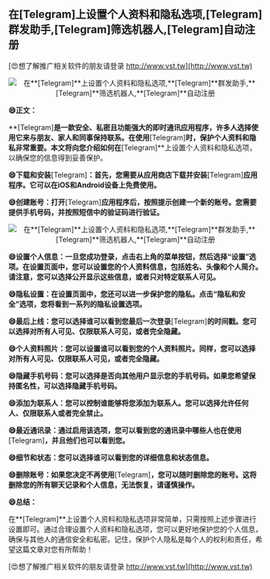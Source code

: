 ## **在**[Telegram]**上设置个人资料和隐私选项,**[Telegram]**群发助手,**[Telegram]**筛选机器人,**[Telegram]**自动注册**

[😍想了解推广相关软件的朋友请登录 http://www.vst.tw](http://www.vst.tw)

 <center><img src="https://vst.tw/MP4/tuiguang/png/5.png" alt="在**[Telegram]**上设置个人资料和隐私选项,**[Telegram]**群发助手,**[Telegram]**筛选机器人,**[Telegram]**自动注册"></center>

**😄正文：**

**[Telegram]**是一款安全、私密且功能强大的即时通讯应用程序，许多人选择使用它来与朋友、家人和同事保持联系。在使用**[Telegram]**时，保护个人资料和隐私非常重要。本文将向您介绍如何在**[Telegram]**上设置个人资料和隐私选项，以确保您的信息得到妥善保护。

**😄下载和安装**[Telegram]**：首先，您需要从应用商店下载并安装**[Telegram]**应用程序。它可以在iOS和Android设备上免费使用。**

**😄创建账号：打开**[Telegram]**应用程序后，按照提示创建一个新的账号。您需要提供手机号码，并按照短信中的验证码进行验证。**

 <center><img src="https://vst.tw/MP4/tuiguang/png/4.png" alt="在**[Telegram]**上设置个人资料和隐私选项,**[Telegram]**群发助手,**[Telegram]**筛选机器人,**[Telegram]**自动注册"></center>

**😄设置个人信息：一旦您成功登录，点击右上角的菜单按钮，然后选择“设置”选项。在设置页面中，您可以设置您的个人资料信息，包括姓名、头像和个人简介。请注意，您可以选择公开显示这些信息，或者只对特定联系人可见。**

**😄隐私设置：在设置页面中，您还可以进一步保护您的隐私。点击“隐私和安全”选项，您将看到一系列的隐私设置选项。**

**😄最后上线：您可以选择谁可以看到您最后一次登录**[Telegram]**的时间戳。您可以选择对所有人可见、仅限联系人可见，或者完全隐藏。**

**😄个人资料照片：您可以设置谁可以看到您的个人资料照片。同样，您可以选择对所有人可见、仅限联系人可见，或者完全隐藏。**

**😄隐藏手机号码：您可以选择是否向其他用户显示您的手机号码。如果您希望保持匿名性，可以选择隐藏手机号码。**

**😄添加为联系人：您可以控制谁能够将您添加为联系人。您可以选择允许任何人、仅限联系人或者完全禁止。**

**😄最近通讯录：通过启用该选项，您可以看到您的通讯录中哪些人也在使用**[Telegram]**，并且他们也可以看到您。**

**😄细节和状态：您可以选择谁可以看到您的详细信息和状态信息。**

**😄删除账号：如果您决定不再使用**[Telegram]**，您可以随时删除您的账号。这将删除您的所有聊天记录和个人信息，无法恢复，请谨慎操作。**

**😄总结：**

在**[Telegram]**上设置个人资料和隐私选项非常简单，只需按照上述步骤进行设置即可。通过合理设置个人资料和隐私选项，您可以更好地保护您的个人信息，确保与其他人的通信安全和私密。记住，保护个人隐私是每个人的权利和责任，希望这篇文章对您有所帮助！

[😍想了解推广相关软件的朋友请登录 http://www.vst.tw](http://www.vst.tw)



